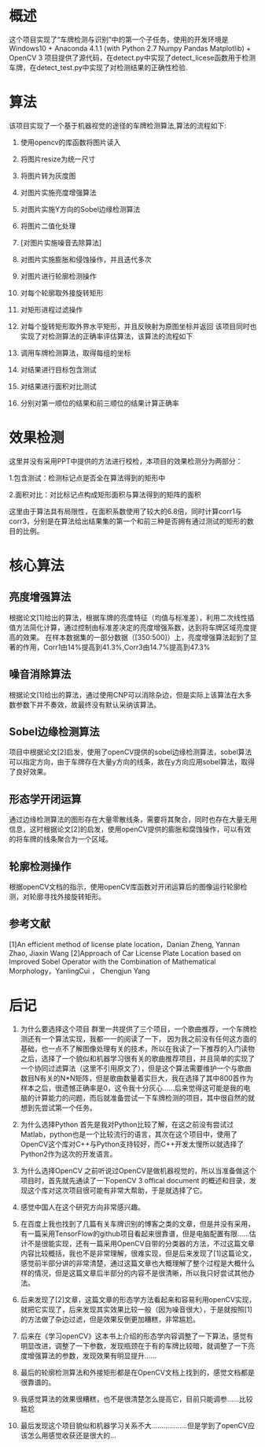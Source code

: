 # 概述
这个项目实现了“车牌检测与识别”中的第一个子任务，使用的开发环境是
Windows10 + Anaconda 4.1.1 (with Python 2.7 Numpy Pandas Matplotlib) + OpenCV 3
项目提供了源代码，在detect.py中实现了detect_licese函数用于检测车牌，在detect_test.py中实现了对检测结果的正确性检验.
# 算法
该项目实现了一个基于机器视觉的途径的车牌检测算法,算法的流程如下:
1. 使用opencv的库函数将图片读入

2. 将图片resize为统一尺寸

3. 将图片转为灰度图

4. 对图片实施亮度增强算法

5. 对图片实施Y方向的Sobel边缘检测算法

6. 将图片二值化处理

7. [对图片实施噪音去除算法]

8. 对图片实施膨胀和侵蚀操作，并且迭代多次

9. 对图片进行轮廓检测操作

10. 对每个轮廓取外接旋转矩形

11. 对矩形进程过滤操作

12. 对每个旋转矩形取外界水平矩形，并且反映射为原图坐标并返回
该项目同时也实现了对检测算法的正确率评估算法，该算法的流程如下
1. 调用车牌检测算法，取得每组的坐标

2. 对结果进行目标包含测试

3. 对结果进行面积对比测试

4. 分别对第一顺位的结果和前三顺位的结果计算正确率
# 效果检测

这里并没有采用PPT中提供的方法进行校检，本项目的效果检测分为两部分：

1.包含测试：检测标记点是否全在算法得到的矩形中

2.面积对比：对比标记点构成矩形面积与算法得到的矩阵的面积

这里由于算法具有局限性，在面积系数使用了较大的6.8倍，同时计算corr1与corr3，分别是在算法给出结果集的第一个和前三种是否拥有通过测试的矩形的数目的比例。

# 核心算法

## 亮度增强算法

根据论文[1]给出的算法，根据车牌的亮度特征（均值与标准差），利用二次线性插值方法简化计算，通过控制由标准差决定的亮度增强系数，达到将车牌区域亮度提高的效果。
在样本数据集的一部分数据（[350:500]）上，亮度增强算法起到了显著的作用，Corr1由14%提高到41.3%,Corr3由14.7%提高到47.3%

## 噪音消除算法

根据论文[1]给出的算法，通过使用CNP可以消除杂边，但是实际上该算法在大多数参数下并不奏效，故最终没有默认采纳该算法。

## Sobel边缘检测算法

项目中根据论文[2]启发，使用了openCV提供的sobel边缘检测算法，sobel算法可以指定方向，由于车牌存在大量y方向的线条，故在y方向应用sobel算法，取得了良好效果。

## 形态学开闭运算

通过边缘检测算法的图形存在大量零散线条，需要将其聚合，同时也存在大量无用信息，这时根据论文[2]的启发，使用openCV提供的膨胀和腐蚀操作，可以有效的将车牌的线条聚合为一个区域。

## 轮廓检测操作

根据openCV文档的指示，使用openCV库函数对开闭运算后的图像运行轮廓检测，对轮廓寻找外接旋转矩形。


## 参考文献
[1]An efficient method of license plate location，Danian Zheng, Yannan Zhao, Jiaxin Wang
[2]Approach of Car License Plate Location based on Improved Sobel Operator with the Combination of Mathematical Morphology，YanlingCui ， Chengjun Yang

# 后记
1. 为什么要选择这个项目
群里一共提供了三个项目，一个歌曲推荐，一个车牌检测还有一个算法实现，我都一一的阅读了一下，
因为我之前没有任何这方面的基础，也一点不了解图像处理有关的技术，所以在我读了一下推荐的入门读物之后，选择了一个貌似和机器学习很有关的歌曲推荐项目，并且简单的实现了一个协同过滤算法（这里不引用原文了），但是这个算法需要维护一个与歌曲数目N有关的N*N矩阵，但是歌曲数量着实巨大，我在选择了其中800首作为样本之后，很遗憾正确率是0，这令我十分灰心……后来觉得这可能是我的电脑的计算能力的问题，而后就准备尝试一下车牌检测的项目，其中很自然的就想到先尝试第一个任务。

2. 为什么选择Python
首先是我对Python比较了解，在这之前没有尝试过Matlab，python也是一个比较流行的语言，其次在这个项目中，使用了OpenCV这个库对C++与Python支持较好，而C++开发太慢所以就选择了Python2作为这次的开发语言。

3. 为什么选择OpenCV
之前听说过OpenCV是做机器视觉的，所以当准备做这个项目时，首先就先通读了一下openCV 3 offical document 的概述和目录，发现这个库对这次项目很可能有非常大帮助，于是就选择了它。

4. 感觉中国人在这个研究方向非常感兴趣。

5. 在百度上我也找到了几篇有关车牌识别的博客之类的文章，但是并没有采用，有一篇采用TensorFlow的github项目看起来很靠谱，但是电脑配置有限……估计不是很能实现，还有一篇采用OpenCV自带的分类器的方法，不过这篇文章内容比较概括，我也不是非常理解，很难实现，但是后来发现了[1]这篇论文，感觉前半部分讲的非常清楚，通过这篇文章也大概理解了整个过程是大概什么样的情况，但是这篇文章后半部分的内容不是很清晰，所以我只好尝试其他办法。

6. 后来发现了[2]文章，这篇文章的形态学方法看起来和容易利用openCV实现，就把它实现了，后来发现其实效果比较一般（因为噪音很大），于是就按照[1]的方法做了杂边过滤，但是效果反倒更加糟糕，非常尴尬。

7. 后来在《学习openCV》这本书上介绍的形态学内容调整了一下算法，感觉有明显改进，调整了一下参数，发现瓶颈在于有的车牌比较暗，就调整了一下亮度增强算法的参数，发现效果有明显提升……

8. 最后的轮廓检测算法和外接矩形都是在OpenCV文档上找到的，感觉文档都是很靠谱的。

9. 我感觉算法的效果很糟糕，也不是很清楚怎么提高它，目前只能调参……比较尴尬

10. 最后发现这个项目貌似和机器学习关系不大………………但是学到了openCV应该怎么用感觉收获还是很大的...
